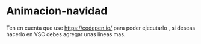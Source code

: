 # Animacion-navidad

Ten en cuenta que use https://codepen.io/ para poder ejecutarlo , si deseas hacerlo en VSC debes agregar unas lineas mas.
